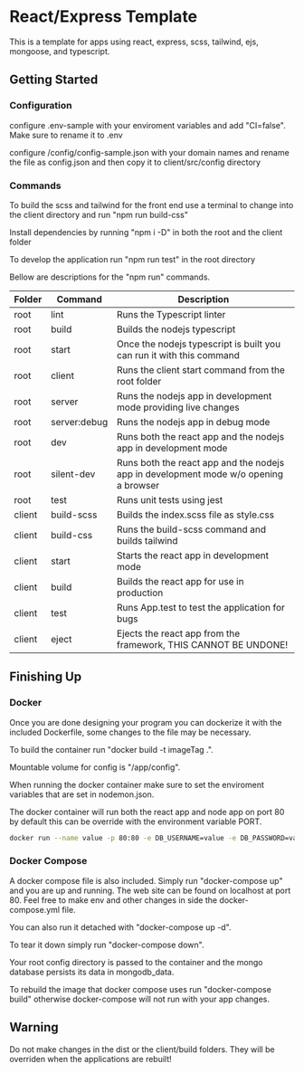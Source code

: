 # React/Express Template

This is a template for apps using react, express, scss, tailwind, ejs, mongoose, and typescript.

## Getting Started

### Configuration

configure .env-sample with your enviroment variables and add "CI=false". Make sure to rename it to .env

configure /config/config-sample.json with your domain names and rename the file as config.json and then copy it to client/src/config directory

### Commands

To build the scss and tailwind for the front end use a terminal to change into the client directory and run "npm run build-css"

Install dependencies by running "npm i -D" in both the root and the client folder

To develop the application run "npm run test" in the root directory

Bellow are descriptions for the "npm run" commands.

| Folder | Command      | Description                                                                          |
| ------ | ------------ | ------------------------------------------------------------------------------------ |
| root   | lint         | Runs the Typescript linter                                                           |
| root   | build        | Builds the nodejs typescript                                                         |
| root   | start        | Once the nodejs typescript is built you can run it with this command                 |
| root   | client       | Runs the client start command from the root folder                                   |
| root   | server       | Runs the nodejs app in development mode providing live changes                       |
| root   | server:debug | Runs the nodejs app in debug mode                                                    |
| root   | dev          | Runs both the react app and the nodejs app in development mode                       |
| root   | silent-dev   | Runs both the react app and the nodejs app in development mode w/o opening a browser |
| root   | test         | Runs unit tests using jest                                                           |
| client | build-scss   | Builds the index.scss file as style.css                                              |
| client | build-css    | Runs the build-scss command and builds tailwind                                      |
| client | start        | Starts the react app in development mode                                             |
| client | build        | Builds the react app for use in production                                           |
| client | test         | Runs App.test to test the application for bugs                                       |
| client | eject        | Ejects the react app from the framework, THIS CANNOT BE UNDONE!                      |

## Finishing Up

### Docker

Once you are done designing your program you can dockerize it with the included Dockerfile, some changes to the file may be necessary.

To build the container run "docker build -t imageTag .".

Mountable volume for config is "/app/config".

When running the docker container make sure to set the enviroment variables that are set in nodemon.json.

The docker container will run both the react app and node app on port 80 by default this can be override with the environment variable PORT.

```bash
docker run --name value -p 80:80 -e DB_USERNAME=value -e DB_PASSWORD=value -e DB_AUTHSOURCE=admin -e DB_IP=value -e DB_PORT=27017 -e DB_COLLECTION=value -e SECRET=value -v VolPath:/app/config imageTag
```

### Docker Compose

A docker compose file is also included. Simply run "docker-compose up" and you are up and running. The web site can be found on localhost at port 80. Feel free to make env and other changes in side the docker-compose.yml file.

You can also run it detached with "docker-compose up -d".

To tear it down simply run "docker-compose down".

Your root config directory is passed to the container and the mongo database persists its data in mongodb_data.

To rebuild the image that docker compose uses run "docker-compose build" otherwise docker-compose will not run with your app changes.

## Warning

Do not make changes in the dist or the client/build folders. They will be overriden when the applications are rebuilt!
